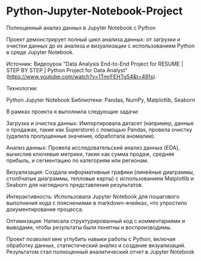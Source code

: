 # Python-Jupyter-Notebook-Project
Полноценный анализ данных в Jupyter Notebook с Python

Проект демонстрирует полный цикл анализа данных: от загрузки и очистки данных до их анализа и визуализации с использованием Python в среде Jupyter Notebook.

Источник: Видеоурок "Data Analysis End-to-End Project for RESUME | STEP BY STEP | Python Project for Data Analyst" (https://www.youtube.com/watch?v=1TmrFEHTg54&t=491s).

Технологии:

Python
Jupyter Notebook
Библиотеки: Pandas, NumPy, Matplotlib, Seaborn

В рамках проекта я выполнила следующие задачи:

Загрузка и очистка данных: Импортировала датасет (например, данные о продажах, такие как Superstore) с помощью Pandas, провела очистку (удалила пропущенные значения, обработала аномалии).

Анализ данных: Провела исследовательский анализ данных (EDA), вычислив ключевые метрики, такие как сумма продаж, средняя прибыль, и сегментацию по категориям или регионам.

Визуализация: Создала информативные графики (линейные диаграммы, столбчатые диаграммы, тепловые карты) с использованием Matplotlib и Seaborn для наглядного представления результатов.

Интерактивность: Использовала Jupyter Notebook для пошагового выполнения кода с пояснениями в markdown-ячейках, что упростило документирование процесса.

Оптимизация: Написала структурированный код с комментариями и выводами, чтобы результаты были понятны и воспроизводимы.

Проект позволил мне углубить навыки работы с Python, включая обработку данных, статистический анализ и создание визуализаций. Результатом стал полноценный аналитический отчет в Jupyter Notebook
